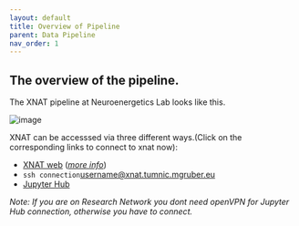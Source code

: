 ```yaml
---
layout: default
title: Overview of Pipeline
parent: Data Pipeline
nav_order: 1
---
```


## The overview of the pipeline.
The XNAT pipeline at Neuroenergetics Lab looks like this.

![image](https://user-images.githubusercontent.com/40626584/214579877-0ee3bf07-0217-4c40-ad55-785ff34fa29d.png)



XNAT can be accesssed via three different ways.(Click on the corresponding links to connect to xnat now):  
- [XNAT web](xnat.tumnic.mgruber.eu/) ([_more info_](https://armos05.github.io/docs/xnat/XNAT_web/))
- ``ssh connection``<username@xnat.tumnic.mgruber.eu>
- [Jupyter Hub](http://10.0.4.1:8000/hub/login)

_Note: If you are on Research Network you dont need openVPN for Jupyter Hub connection, otherwise you have to connect._

